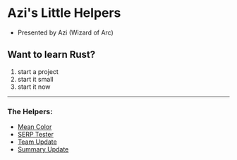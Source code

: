 # Azi's Little Helpers
* Presented by Azi (Wizard of Arc)
## Want to learn Rust?
1. start a project
1. start it small
1. start it now
---

### The Helpers:

* [Mean Color](../color_mean/README.md)
* [SERP Tester](../serptester/README.md)
* [Team Update](../team_update/README.md)
* [Summary Update](../summary_update/README.md)
